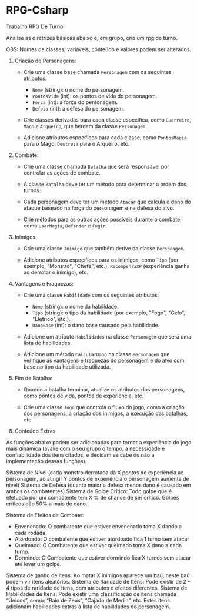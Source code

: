 # RPG-Csharp

Trabalho RPG De Turno

Analise as diretrizes básicas abaixo e, em grupo, crie um rpg de turno.

OBS: Nomes de classes, variáveis, conteúdo e valores podem ser alterados.

1. Criação de Personagens:

   - Crie uma classe base chamada `Personagem` com os seguintes atributos:
     - `Nome` (string): o nome do personagem.
     - `PontosVida` (int): os pontos de vida do personagem.
     - `Forca` (int): a força do personagem.
     - `Defesa` (int): a defesa do personagem.

   - Crie classes derivadas para cada classe específica, como `Guerreiro`, `Mago` e `Arqueiro`, que herdam da classe `Personagem`.
   
   - Adicione atributos específicos para cada classe, como `PontosMagia` para o Mago, `Destreza` para o Arqueiro, etc.

2. Combate:

   - Crie uma classe chamada `Batalha` que será responsável por controlar as ações de combate.
   
   - A classe `Batalha` deve ter um método para determinar a ordem dos turnos.
   
   - Cada personagem deve ter um método `Atacar` que calcula o dano do ataque baseado na força do personagem e na defesa do alvo.
   
   - Crie métodos para as outras ações possíveis durante o combate, como `UsarMagia`, `Defender` e `Fugir`.

3. Inimigos:
   - Crie uma classe `Inimigo` que também derive da classe `Personagem`.
   
   - Adicione atributos específicos para os inimigos, como `Tipo` (por exemplo, "Monstro", "Chefe", etc.), `RecompensaXP` (experiência ganha ao derrotar o inimigo), etc.

4. Vantagens e Fraquezas:
   - Crie uma classe `Habilidade` com os seguintes atributos:
     - `Nome` (string): o nome da habilidade.
     - `Tipo` (string): o tipo da habilidade (por exemplo, "Fogo", "Gelo", "Elétrico", etc.).
     - `DanoBase` (int): o dano base causado pela habilidade.
   
   - Adicione um atributo `Habilidades` na classe `Personagem` que será uma lista de habilidades.
   
   - Adicione um método `CalcularDano` na classe `Personagem` que verifique as vantagens e fraquezas do personagem e do alvo com base no tipo da habilidade utilizada.

5. Fim de Batalha:

   - Quando a batalha terminar, atualize os atributos dos personagens, como pontos de vida, pontos de experiência, etc.
   
   - Crie uma classe `Jogo` que controla o fluxo do jogo, como a criação dos personagens, a criação dos inimigos, a execução das batalhas, etc.

6. Conteúdo Extras

As funções abaixo podem ser adicionadas para tornar a experiência do jogo mais dinâmica (avalie com o seu grupo o tempo, a necessidade e confiabilidade dos itens citados, e decidam se cabe ou não a implementação dessas funções).

Sistema de Nível (cada monstro derrotada dá X pontos de experiência ao personagem, ao atingir Y pontos de experiência o personagem aumenta de nível)
Sistema de Defesa (quanto maior a defesa menos dano é causado em ambos os combatentes)
Sistema de Golpe Crítico: Todo golpe que é efetuado por um combatente tem X % de chance de ser crítico. Golpes críticos dão 50% a mais de dano.

Sistema de Efeitos de Combate:
  - Envenenado: O combatente que estiver envenenado toma X dando a cada rodada.
  - Atordoado: O combatente que estiver atordoado fica 1 turno sem atacar
  - Queimado: O Combatente que estiver queimado toma X dano a cada turno.
  - Dormindo: O Combatente que estiver dormindo fica X turnos sem atacar até levar um golpe.

Sistema de ganho de itens: Ao matar X inimigos aparece um baú, neste baú podem vir itens aleatórios.
Sistema de Raridade de Itens: Pode existir de 2 - 4 tipos de raridade de itens, com atributos e efeitos diferentes.
Sistema de Habilidades de Itens: Pode existir uma classificação de itens chamada “Únicos”, como:  “Raio de Zeus”, “Cajado de Merlin”, etc. Estes itens adicionam habilidades extras à lista de habilidades do personagem. 
